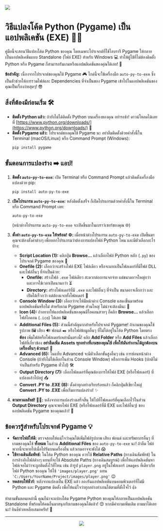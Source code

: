 <img src = "https://raw.githubusercontent.com/Faris4166/Simple-Checklist-Application-in-Python/refs/heads/main/BG.jpg">

# วิธีแปลงโค้ด Python (Pygame) เป็นแอปพลิเคชัน (EXE) 🐍✨

คู่มือนี้จะสอนวิธีแปลงโค้ด Python ของคุณ โดยเฉพาะโปรเจกต์ที่ใช้ไลบรารี Pygame ให้กลายเป็นแอปพลิเคชันแบบ Standalone (ไฟล์ EXE) สำหรับ Windows 💻 ทำให้ผู้ใช้ที่ไม่ต้องติดตั้ง Python หรือ Pygame ก็สามารถรันเกมหรือแอปพลิเคชันของคุณได้เลย! 🎉

**ข้อสำคัญ:** เนื่องจากโปรเจกต์ของคุณใช้ Pygame 🎮 ไกด์นี้จะใช้เครื่องมือ `auto-py-to-exe` ซึ่งเป็นตัวช่วยให้การรวมไฟล์และ Dependencies ที่จำเป็นของ Pygame เข้าไปในแอปพลิเคชันของคุณเป็นเรื่องง่ายสุดๆ! 😎

## สิ่งที่ต้องมีก่อนเริ่ม 🛠️

* **ติดตั้ง Python แล้ว:** ถ้ายังไม่ได้ติดตั้ง Python บนเครื่องของคุณ อย่ารอช้า! ดาวน์โหลดได้เลยที่ [https://www.python.org/downloads/](https://www.python.org/downloads/) 🐍
* **ติดตั้ง Pygame แล้ว:** โปรเจกต์ของคุณใช้ Pygame นะ อย่าลืมติดตั้งด้วยคำสั่งนี้ใน Terminal (macOS/Linux) หรือ Command Prompt (Windows):
    ```bash
    pip install pygame
    ```

## ขั้นตอนการแปลงร่าง ➡️ แอป!

1.  **ติดตั้ง `auto-py-to-exe`:**
    เปิด Terminal หรือ Command Prompt แล้วติดตั้งเครื่องมือแปลงด้วย pip:
    ```bash
    pip install auto-py-to-exe
    ```

2.  **เปิดโปรแกรม `auto-py-to-exe`:**
    หลังติดตั้งเสร็จ ก็เปิดโปรแกรมด้วยคำสั่งนี้ใน Terminal หรือ Command Prompt เลย:
    ```bash
    auto-py-to-exe
    ```
    (หน้าต่างโปรแกรม `auto-py-to-exe` จะเปิดขึ้นมาในเบราว์เซอร์ของคุณ 🌐)

3.  **ตั้งค่า `auto-py-to-exe` ให้พร้อม! ⚙️:**
    เมื่อหน้าต่างโปรแกรม `auto-py-to-exe` เปิดขึ้นมา คุณจะต้องตั้งค่าต่างๆ เพื่อบอกโปรแกรมว่าต้องการแปลงไฟล์ Python ไหน และมีตัวเลือกอะไรบ้าง:

    * **Script Location (1):** คลิกปุ่ม **Browse...** แล้วเลือกไฟล์ Python หลัก (`.py`) ของโปรเจกต์ Pygame ของคุณ 📂
    * **Onefile (2):** เลือกว่าจะสร้างไฟล์ EXE ไฟล์เดียว หรือจะแยกเป็นโฟลเดอร์ที่มีไฟล์ DLL และไฟล์อื่นๆ ที่จำเป็นด้วย:
        * **Onefile:** สร้างไฟล์ `.exe` ไฟล์เดียว สะดวกต่อการแจกจ่าย แต่ขนาดอาจใหญ่กว่า และอาจใช้เวลาเปิดนานกว่า ⏳
        * **Directory:** สร้างโฟลเดอร์ที่มี `.exe` และไฟล์อื่นๆ ที่จำเป็น ขนาดอาจเล็กกว่า และเปิดได้เร็วกว่า แต่ต้องแจกทั้งโฟลเดอร์ 📁
    * **Console Window (3):** เลือกว่าจะให้มีหน้าต่าง Console แสดงขึ้นมาพร้อมแอปพลิเคชันหรือไม่ สำหรับเกม Pygame ส่วนใหญ่ ไม่น่าจะต้องมีนะ 🤔
    * **Icon (4):** ถ้าอยากให้แอปพลิเคชันของคุณมีไอคอนสวยๆ ก็คลิก **Browse...** แล้วเลือกไฟล์ไอคอน (`.ico`) ได้เลย 🖼️
    * **Additional Files (5):** ส่วนนี้สำคัญมากสำหรับโปรเจกต์ Pygame! ถ้าเกมของคุณใช้รูปภาพ 🖼️ เสียง 🔊 ฟอนต์ ✒️ หรือไฟล์ข้อมูลอื่นๆ ที่ไม่ได้อยู่ในโค้ด Python โดยตรง **ต้อง** เพิ่มไฟล์หรือโฟลเดอร์เหล่านั้นตรงนี้! คลิก **Add Folder** หรือ **Add Files** แล้วเลือกไฟล์ที่เกี่ยวข้อง **อย่าลืมเพิ่ม Assets ทุกอย่างที่เกมของคุณใช้ เพื่อให้มันทำงานได้ถูกต้องบนเครื่องอื่นๆ ด้วยนะ!** 💯
    * **Advanced (6):** ในแท็บ Advanced จะมีตัวเลือกขั้นสูงอื่นๆ เช่น การซ่อนหน้าต่าง Console (ถ้ายังไม่ได้เลือกในส่วน Console Window) หรือการเพิ่ม Hooks (ปกติไม่จำเป็นสำหรับ Pygame ทั่วไป) 🛠️
    * **Output Directory (7):** เลือกโฟลเดอร์ที่คุณต้องการให้ไฟล์ EXE (หรือโฟลเดอร์) ที่แปลงแล้วไปอยู่ 📤
    * **Convert .PY to .EXE (8):** ตั้งค่าทุกอย่างเรียบร้อยแล้ว ก็คลิกปุ่มสีเขียวใหญ่ **Convert .PY to .EXE** เพื่อเริ่มการแปลงร่าง! ✨

4.  **ตามหาผลลัพธ์! 🕵️‍♂️:**
    หลังจากการแปลงร่างเสร็จสิ้น ให้ไปที่โฟลเดอร์ที่คุณเลือกไว้ในส่วน **Output Directory** คุณจะพบไฟล์ EXE (หรือโฟลเดอร์ที่มี EXE และไฟล์อื่นๆ) ของแอปพลิเคชัน Pygame ของคุณแล้ว! 🎉

## ข้อควรรู้สำหรับโปรเจกต์ Pygame 💡

* **จัดการไฟล์ให้ดี:** ตรวจสอบให้แน่ใจว่าคุณได้เพิ่มไฟล์รูปภาพ เสียง ฟอนต์ และทรัพยากรอื่นๆ ที่เกมของคุณใช้ **ทั้งหมด** ในส่วน **Additional Files** ของ `auto-py-to-exe` นะ! ถ้าลืม ไฟล์พวกนี้จะหายไปเมื่อไปรันบนเครื่องอื่น แล้วเกมอาจจะพังได้ 😱
* **ใช้ทางเดินสัมพัทธ์:** ในโค้ด Python ของคุณ ควรใช้ **Relative Paths** (ทางเดินสัมพัทธ์) ในการอ้างอิงไฟล์ต่างๆ แทนที่จะใช้ Absolute Paths (ทางเดินสมบูรณ์) เพื่อให้แอปพลิเคชันหาไฟล์เจอไม่ว่าจะถูกติดตั้งไว้ที่ไหน เช่น ถ้ารูป `player.png` อยู่ในโฟลเดอร์ `images` ที่เดียวกับไฟล์ Python ของคุณ ให้ใช้ `'images/player.png'` แทน `'C:/Users/YourName/Project/images/player.png'` 😉
* **ทดสอบให้ชัวร์:** หลังจากแปลงเป็น EXE แล้ว ลองรันแอปพลิเคชันบนคอมพิวเตอร์ที่ไม่มี Python และ Pygame ติดตั้ง เพื่อให้แน่ใจว่าทุกอย่างทำงานได้ตามที่ตั้งใจไว้ 👍

ทำตามขั้นตอนเหล่านี้ คุณก็น่าจะแปลงโค้ด Pygame Python ของคุณให้กลายเป็นแอปพลิเคชัน Standalone ที่พร้อมให้คนอื่นมาสนุกกับเกมของคุณได้แล้ว! 😊 หากมีคำถามเพิ่มเติม ถามมาได้เลยนะ! ยินดีช่วยเหลือเสมอครับ! 🤗

---

<div align="center">
  <img src="https://i.redd.it/d97bpd4v56ma1.gif">
</div>
